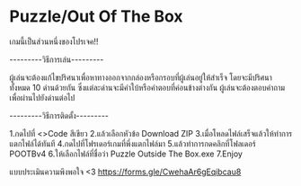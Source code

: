 # Puzzle/Out Of The Box
 
เกมนี้เป็นส่วนหนึ่งของโปรเจค!!

---------วิธีการเล่น---------

ผู้เล่นจะต้องแก้ไขปริศนาเพื่อหาทางออกจากกล่องหรือกรอบที่ผู้เล่นอยู่ให้สำเร็จ โดยจะมีปริศนาทั้งหมด 10 ด่านด้วยกัน ซึ่งแต่ละด่านจะมีคำใบ้หรือคำตอบที่ค่อนข้างต่างกัน ผู้เล่นจะต้องตอบคำถามเพื่อผ่านไปยังด่านต่อไป


---------วิธีการติดตั้ง---------

1.กดไปที่ <>Code สีเขียว
2.แล้วเลือกหัวข้อ Download ZIP
3.เมื่อโหลดไฟล์เสร็จแล้วให้ทำการแตกไฟล์ได้ทันที
4.กดไปที่โฟรเดอร์เกมที่พึ่งแตกไฟล์มา
5.แล้วทำการกดคลิกที่โฟลเดอร์ POOTBv4
6.ให้เลือกไฟล์ที่ชื่อว่า Puzzle Outside The Box.exe
7.Enjoy

แบบประเมินความพึงพอใจ <3
https://forms.gle/CwehaAr6gEqibcau8
